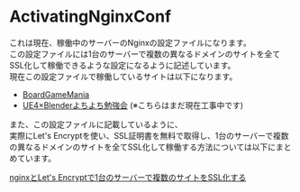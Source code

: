 # ActivatingNginxConf
これは現在、稼働中のサーバーのNginxの設定ファイルになります。  
この設定ファイルには1台のサーバーで複数の異なるドメインのサイトを全てSSL化して稼働できるような設定になるように記述しています。  
現在この設定ファイルで稼働しているサイトは以下になります。  

* [BoardGameMania](https://www.boardgame-mania.click)
* [UE4×Blenderよちよち勉強会](https://ue4yochi.net/) (※こちらはまだ現在工事中です)　　

また、この設定ファイルに記載しているように、  
実際にLet's Encryptを使い、SSL証明書を無料で取得し、1台のサーバーで複数の異なるドメインのサイトを全てSSL化して稼働する方法については以下にまとめています。　　

[nginxとLet's Encryptで1台のサーバーで複数のサイトをSSL化する](http://qiita.com/taptappun/items/5a87eda053d7181430c9)
